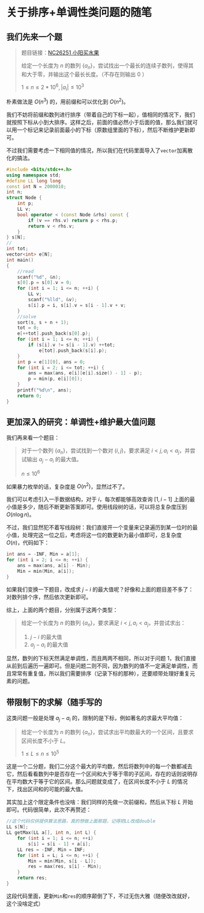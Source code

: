 # 关于排序+单调性类问题的随笔

## 我们先来一个题

> 题目链接：[NC26251 小阳买水果](https://ac.nowcoder.com/acm/problem/26251)
>
> 给定一个长度为 $n$ 的数列 $\{a_n\}$，尝试找出一个最长的连续子数列，使得其和大于零，并输出这个最长长度。（不存在则输出 $0$ ）
>
> $1\leq n \leq 2*10^6,|a_i|\leq 10^3$

朴素做法是 $O(n^3)$ 的，用前缀和可以优化到 $O(n^2)$。

我们不妨将前缀和数列进行排序（带着自己的下标一起），值相同的情况下，我们就按照下标从小到大排序。这样之后，前面的值必然小于后面的值，那么我们就可以用一个标记来记录前面最小的下标（原数组里面的下标），然后不断维护更新即可。

不过我们需要考虑一下相同值的情况，所以我们在代码里面导入了`vector`加离散化的搞法。

```cpp
#include <bits/stdc++.h>
using namespace std;
#define LL long long
const int N = 2000010;
int n;
struct Node {
    int p;
    LL v;
    bool operator < (const Node &rhs) const {
        if (v == rhs.v) return p < rhs.p;
        return v < rhs.v;
    }
} s[N];
//
int tot;
vector<int> e[N];
int main()
{
    //read
    scanf("%d", &n);
    s[0].p = s[0].v = 0;
    for (int i = 1; i <= n; ++i) {
        LL v;
        scanf("%lld", &v);
        s[i].p = i, s[i].v = s[i - 1].v + v;
    }
    //solve
    sort(s, s + n + 1);
    tot = 0;
    e[++tot].push_back(s[0].p);
    for (int i = 1; i <= n; ++i) {
        if (s[i].v != s[i - 1].v) ++tot;
            e[tot].push_back(s[i].p);
    }
    int p = e[1][0], ans = 0;
    for (int i = 2; i <= tot; ++i) {
        ans = max(ans, e[i][e[i].size() - 1] - p);
        p = min(p, e[i][0]);
    }
    printf("%d\n", ans);
    return 0;
}
```

## 更加深入的研究：单调性+维护最大值问题

我们再来看一个题目：

> 对于一个数列 $\{a_n\}$，尝试找到一个数对 $(i,j)$，要求满足 $i<j,a_i<a_j$，并尝试输出 $a_j-a_i$ 的最大值。
>
> $n\leq 10^6$

如果暴力枚举的话，复杂度是 $O(n^2)$，显然过不了。

我们可以考虑引入一手数据结构，对于 $i$，每次都能够高效查询 $[1,i-1]$ 上面的最小值是多少，随后不断更新答案即可。使用线段树的话，可以将总复杂度压到 $O(n\log n)$。

不过，我们显然犯不着写线段树：我们直接开一个变量来记录遍历到某一位时的最小值，处理完这一位之后，考虑将这一位的数更新为最小值即可，总复杂度 $O(n)$，代码如下：

```cpp
int ans = -INF, Min = a[1];
for (int i = 2; i <= n; ++i) {
    ans = max(ans, a[i] - Min);
    Min = min(Min, a[i]);
}
```

如果我们变换一下题目，改成求 $j-i$ 的最大值呢？好像和上面的题目差不多了：对数列排个序，然后依次更新即可。

综上，上面的两个题目，分别属于这两个类型：

> 给定一个长度为 $n$ 的数列 $\{a_n\}$，要求满足 $i<j,a_i<a_j$，并尝试求出：
>
> 1. $j-i$ 的最大值
> 2. $a_j-a_i$ 的最大值

显然，数列的下标天然满足单调性，而且两两不相同，所以对于问题 1，我们直接从前到后遍历一遍即可。但是问题二则不同，因为数列的值不一定满足单调性，而且常常有重复值，所以我们需要排序（记录下标的那种），还要顺带处理好重复元素的问题。

## 带限制下的求解（随手写的

这类问题一般是处理 $a_j-a_i$ 的，限制的是下标，例如著名的求最大平均值：

> 给定一个长度为 $n$ 的数列 $\{a_n\}$，尝试求出平均数最大的一个区间，且要求区间长度不小于 $L$。
>
> $1\leq L\leq n \leq 10^5$

这是一个二分题，我们二分这个最大的平均数，然后将数列中的每一个数都减去它，然后看看数列中是否存在一个区间和大于等于零的子区间，存在的话则说明存在平均数大于等于它的区间。那么问题就变成了，在区间长度不小于 $L$ 的情况下，找出区间和的可能的最大值。

其实加上这个限定条件也没啥：我们同样的先做一次前缀和，然后从下标 $L$ 开始即可。代码很简单，此次不再赘述：

```cpp
//这个代码仅供提供算法思路，真的想做上面那题，记得把LL改成double
LL s[N];
LL getMax(LL a[], int n, int L) {
    for (int i = 1; i <= n; ++i)
        s[i] = s[i - 1] + a[i];
    LL res = -INF, Min = INF;
    for (int i = L; i <= n; ++i) {
        Min = min(Min, s[i - L]);
        res = max(res, s[i] - Min);
    }
    return res;
}
```

这段代码里面，更新`Min`和`res`的顺序颠倒了下，不过无伤大雅（随便改改就好，这个没啥定式）

